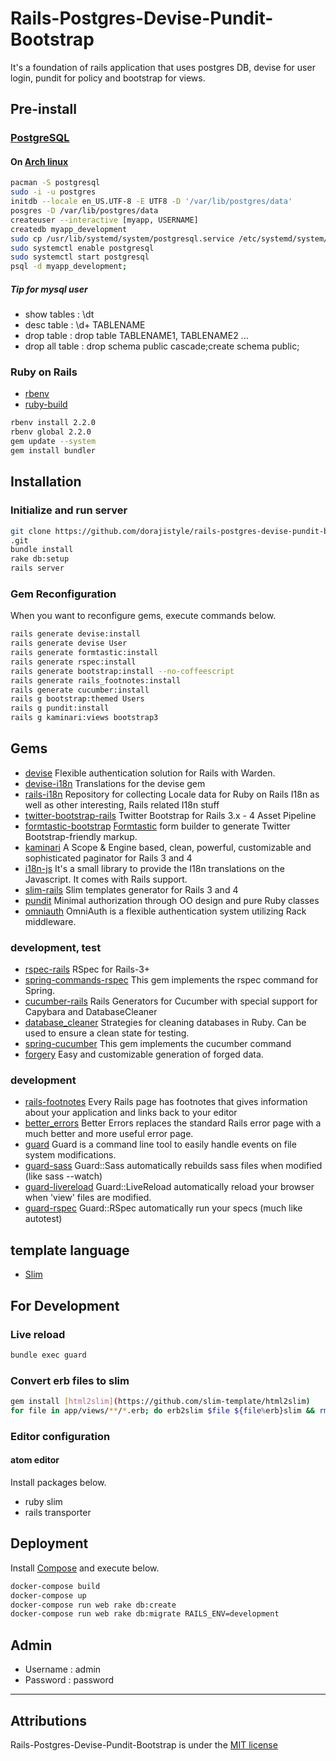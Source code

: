 # Rails-Postgres-Devise-Pundit-Bootstrap
  It's a foundation of rails application that uses postgres DB, devise for user login, pundit for policy and bootstrap for views.

## Pre-install

### [PostgreSQL](https://www.postgresql.org)
#### On [Arch linux](https://wiki.archlinux.org/index.php/PostgreSQL)
```bash
pacman -S postgresql
sudo -i -u postgres
initdb --locale en_US.UTF-8 -E UTF8 -D '/var/lib/postgres/data'
posgres -D /var/lib/postgres/data
createuser --interactive [myapp, USERNAME]
createdb myapp_development
sudo cp /usr/lib/systemd/system/postgresql.service /etc/systemd/system/postgresql.service
sudo systemctl enable postgresql
sudo systemctl start postgresql
psql -d myapp_development;
```
##### Tip for mysql user
* show tables : \dt
* desc table : \d+ TABLENAME
* drop table : drop table TABLENAME1, TABLENAME2 ...
* drop all table : drop schema public cascade;create schema public;

### Ruby on Rails
* [rbenv](https://github.com/sstephenson/rbenv)
* [ruby-build](https://github.com/sstephenson/ruby-build#readme)
```bash
rbenv install 2.2.0
rbenv global 2.2.0
gem update --system
gem install bundler
```

## Installation

### Initialize and run server
```bash
git clone https://github.com/dorajistyle/rails-postgres-devise-pundit-bootstrap
.git
bundle install
rake db:setup
rails server
```
### Gem Reconfiguration
When you want to reconfigure gems, execute commands below. 
```bash
rails generate devise:install
rails generate devise User
rails generate formtastic:install
rails generate rspec:install
rails generate bootstrap:install --no-coffeescript
rails generate rails_footnotes:install
rails generate cucumber:install
rails g bootstrap:themed Users
rails g pundit:install
rails g kaminari:views bootstrap3
```

## Gems
* [devise](https://github.com/plataformatec/devise) Flexible authentication solution for Rails with Warden.
* [devise-i18n](https://github.com/tigrish/devise-i18n) Translations for the devise gem
* [rails-i18n](https://github.com/svenfuchs/rails-i18n) Repository for collecting Locale data for Ruby on Rails I18n as well as other interesting, Rails related I18n stuff
* [twitter-bootstrap-rails](https://github.com/seyhunak/twitter-bootstrap-rails) Twitter Bootstrap for Rails 3.x - 4 Asset Pipeline
* [formtastic-bootstrap](https://github.com/mjbellantoni/formtastic-bootstrap) [Formtastic](https://github.com/justinfrench/formtastic) form builder to generate Twitter Bootstrap-friendly markup.
* [kaminari](https://github.com/amatsuda/kaminari) A Scope & Engine based, clean, powerful, customizable and sophisticated paginator for Rails 3 and 4
* [i18n-js](https://github.com/fnando/i18n-js) It's a small library to provide the I18n translations on the Javascript. It comes with Rails support.
* [slim-rails](https://github.com/slim-template/slim-rails) Slim templates generator for Rails 3 and 4
* [pundit](https://github.com/elabs/pundit) Minimal authorization through OO design and pure Ruby classes
* [omniauth](https://github.com/intridea/omniauth) OmniAuth is a flexible authentication system utilizing Rack middleware.

### development, test
* [rspec-rails](https://github.com/rspec/rspec-rails) RSpec for Rails-3+
* [spring-commands-rspec](https://github.com/jonleighton/spring-commands-rspec) This gem implements the rspec command for Spring.
* [cucumber-rails](https://github.com/cucumber/cucumber-rails) Rails Generators for Cucumber with special support for Capybara and DatabaseCleaner
* [database_cleaner](https://github.com/DatabaseCleaner/database_cleaner) Strategies for cleaning databases in Ruby. Can be used to ensure a clean state for testing.
* [spring-cucumber](https://github.com/jonleighton/spring-commands-cucumber) This gem implements the cucumber command
* [forgery](https://github.com/sevenwire/forgery) Easy and customizable generation of forged data.

### development
* [rails-footnotes](https://github.com/josevalim/rails-footnotes) Every Rails page has footnotes that gives information about your application and links back to your editor
* [better_errors](https://github.com/charliesome/better_errors) Better Errors replaces the standard Rails error page with a much better and more useful error page.
* [guard](https://github.com/guard/guard) Guard is a command line tool to easily handle events on file system modifications.
* [guard-sass](https://github.com/hawx/guard-sass) Guard::Sass automatically rebuilds sass files when modified (like sass --watch)
* [guard-livereload](https://github.com/guard/guard-livereload) Guard::LiveReload automatically reload your browser when 'view' files are modified.
* [guard-rspec](https://github.com/guard/guard-rspec) Guard::RSpec automatically run your specs (much like autotest)


## template language
* [Slim](http://slim-lang.com/)


## For Development

### Live reload
```bash
bundle exec guard
```

### Convert erb files to slim
```bash
gem install [html2slim](https://github.com/slim-template/html2slim)
for file in app/views/**/*.erb; do erb2slim $file ${file%erb}slim && rm $file; done
```

### Editor configuration

#### atom editor
Install packages below.
* ruby slim
* rails transporter

## Deployment
Install [Compose](https://docs.docker.com/compose/install/) and execute below.
```bash
docker-compose build
docker-compose up
docker-compose run web rake db:create
docker-compose run web rake db:migrate RAILS_ENV=development
```

## Admin
* Username : admin
* Password : password

________________________

## Attributions
Rails-Postgres-Devise-Pundit-Bootstrap is under the [MIT license](./LICENSE)
